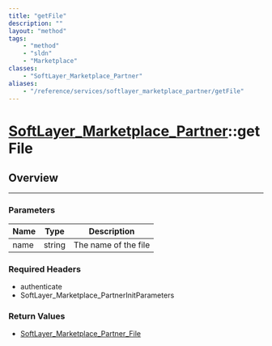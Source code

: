 ```yaml
---
title: "getFile"
description: ""
layout: "method"
tags:
    - "method"
    - "sldn"
    - "Marketplace"
classes:
    - "SoftLayer_Marketplace_Partner"
aliases:
    - "/reference/services/softlayer_marketplace_partner/getFile"
---
```

# [SoftLayer_Marketplace_Partner](/reference/services/SoftLayer_Marketplace_Partner)::getFile





## Overview 


-----

### Parameters 
|Name | Type | Description |
| --- | --- | --- |
|name| string| The name of the file|


### Required Headers
* authenticate
* SoftLayer_Marketplace_PartnerInitParameters


### Return Values
* <a href='/reference/datatypes/SoftLayer_Marketplace_Partner_File'>SoftLayer_Marketplace_Partner_File </a>




